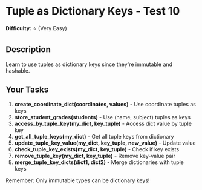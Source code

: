 # Tuple as Dictionary Keys - Test 10

**Difficulty:** ⭐ (Very Easy)

## Description

Learn to use tuples as dictionary keys since they're immutable and hashable.

## Your Tasks

1. **create_coordinate_dict(coordinates, values)** - Use coordinate tuples as keys
2. **store_student_grades(students)** - Use (name, subject) tuples as keys
3. **access_by_tuple_key(my_dict, key_tuple)** - Access dict value by tuple key
4. **get_all_tuple_keys(my_dict)** - Get all tuple keys from dictionary
5. **update_tuple_key_value(my_dict, key_tuple, new_value)** - Update value
6. **check_tuple_key_exists(my_dict, key_tuple)** - Check if key exists
7. **remove_tuple_key(my_dict, key_tuple)** - Remove key-value pair
8. **merge_tuple_key_dicts(dict1, dict2)** - Merge dictionaries with tuple keys

Remember: Only immutable types can be dictionary keys!
